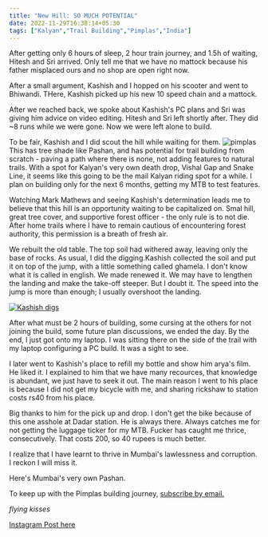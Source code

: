 ```yaml
---
title: "New Hill: SO MUCH POTENTIAL"
date: 2022-11-29T16:38:14+05:30
tags: ["Kalyan","Trail Building","Pimplas","India"]
---
```

After getting only 6 hours of sleep, 2 hour train journey, and 1.5h of waiting, Hitesh and Sri arrived. Only tell me that we have no mattock because his father misplaced ours and no shop are open right now.

After a small argument, Kashish and I hopped on his scooter and went to Bhiwandi. THere, Kashish picked up his new 10 speed chain and a mattock.

After we reached back, we spoke about Kashish's PC plans and Sri was giving him advice on video editing. Hitesh and Sri left shortly after. They did ~8 runs while we were gone. Now we were left alone to build.

To be fair, Kashish and I did scout the hill while waiting for them.
![pimplas](/images/26nov2022/3.jpg)
This has tree shade like Pashan, and has potential for trail building from scratch - paving a path where there is none, not adding features to natural trails. With a spot for Kalyan's very own death drop, Vishal Gap and Snake Line, it seems like this going to be the mail Kalyan riding spot for a while. I plan on building only for the next 6 months, getting my MTB to test features.

Watching Mark Mathews and seeing Kashish's determination leads me to believe that this hill is an opportunity waiting to be capitalized on. Smal  hill, great tree cover, and supportive forest officer - the only rule is to not die. After home trails where I have to remain cautious of encountering forest authority, this permission is a breath of fresh air.

We rebuilt the old table.
The top soil had withered away, leaving only the base of rocks. As usual, I did the digging.Kashish collected the soil and put it on top of the jump, with a little something called ghamela. I don't know what it is called in english. We made renewed it. We may have to lengthen the landing and make the take-off steeper. But I doubt it. The speed into the jump is more than enough; I usually overshoot the landing.

[![Kashish digs](/images/26nov2022/1.jpeg)](https://instagram.com/k_m_t_b_/)

After what must be 2 hours of building, some cursing at the others for not joining the build, some future plan discussions, we ended the day. By the end, I just got onto my laptop. I was sitting there on the side of the trail with my laptop configuring a PC build. It was a sight to see.

I later went to Kashish's place to refill my bottle and show him arya's film. He liked it. I explained to him that we have many recources, that knowledge is abundant, we just have to seek it out. The main reason I went to his place is because I did not get my bicycle with me, and sharing rickshaw to station costs rs40 from his place.

Big thanks to him for the pick up and drop. I don't get the bike because of this one asshole at Dadar station. He is always there. Always catches me for not getting the luggage ticker for my MTB. Fucker has caught me thrice, consecutively. That costs 200, so 40 rupees is much better.

I realize that I have learnt to thrive in Mumbai's lawlessness and corruption. I reckon I will miss it.

Here's Mumbai's very own Pashan.

To keep up with the Pimplas building journey, [subscribe by email.](https://tinyletter.com/ilyaas/)

*flying kisses*

[Instagram Post here](https://www.instagram.com/p/Cll8GKmNUMP/)
